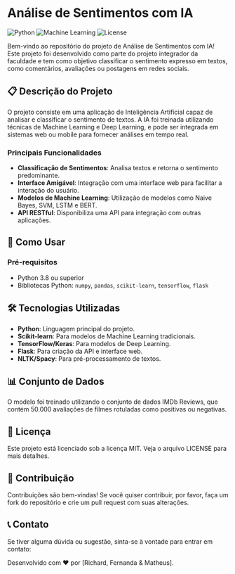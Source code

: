 # Análise de Sentimentos com IA

![Python](https://img.shields.io/badge/Python-3.8%2B-blue)
![Machine Learning](https://img.shields.io/badge/Machine%20Learning-Sentiment%20Analysis-orange)
![License](https://img.shields.io/badge/License-MIT-green)

Bem-vindo ao repositório do projeto de Análise de Sentimentos com IA! Este projeto foi desenvolvido como parte do projeto integrador da faculdade e tem como objetivo classificar o sentimento expresso em textos, como comentários, avaliações ou postagens em redes sociais.

## 📋 Descrição do Projeto

O projeto consiste em uma aplicação de Inteligência Artificial capaz de analisar e classificar o sentimento de textos. A IA foi treinada utilizando técnicas de Machine Learning e Deep Learning, e pode ser integrada em sistemas web ou mobile para fornecer análises em tempo real.

### Principais Funcionalidades

- **Classificação de Sentimentos**: Analisa textos e retorna o sentimento predominante.
- **Interface Amigável**: Integração com uma interface web para facilitar a interação do usuário.
- **Modelos de Machine Learning**: Utilização de modelos como Naive Bayes, SVM, LSTM e BERT.
- **API RESTful**: Disponibiliza uma API para integração com outras aplicações.

## 🚀 Como Usar

### Pré-requisitos

- Python 3.8 ou superior
- Bibliotecas Python: `numpy`, `pandas`, `scikit-learn`, `tensorflow`, `flask`

## 🛠️ Tecnologias Utilizadas

- **Python**: Linguagem principal do projeto.
- **Scikit-learn**: Para modelos de Machine Learning tradicionais.
- **TensorFlow/Keras**: Para modelos de Deep Learning.
- **Flask**: Para criação da API e interface web.
- **NLTK/Spacy**: Para pré-processamento de textos.

## 📊 Conjunto de Dados

O modelo foi treinado utilizando o conjunto de dados IMDb Reviews, que contém 50.000 avaliações de filmes rotuladas como positivas ou negativas.

## 📝 Licença

Este projeto está licenciado sob a licença MIT. Veja o arquivo LICENSE para mais detalhes.

## 🤝 Contribuição

Contribuições são bem-vindas! Se você quiser contribuir, por favor, faça um fork do repositório e crie um pull request com suas alterações.

## 📞 Contato

Se tiver alguma dúvida ou sugestão, sinta-se à vontade para entrar em contato:

Desenvolvido com ❤️ por [Richard, Fernanda & Matheus].
